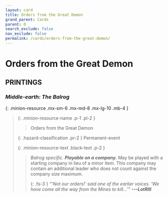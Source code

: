 ```yaml
---
layout: card
title: Orders from the Great Demon
grand_parent: Cards
parent: O
search_exclude: false
nav_exclude: false
permalink: /cards/orders-from-the-great-demon/
---
```


# Orders from the Great Demon


## PRINTINGS


### _Middle-earth: The Balrog_

{: .minion-resource .mx-sm-6 .mx-md-8 .mx-lg-10 .mb-4 }
> {: .minion-resource-name .p-1 .pl-2 }
> > <div class="hazard-mp"></div>
> > <div class="card-name">Orders from the Great Demon</div>
>
> {: .hazard-classification .pr-2 }
> Permanent-event
>
> {: .minion-resource-text .black-text .p-2 }
> > _Balrog specific._ ***Playable on a company.*** May be played with a starting company in lieu of a minor item. This company may contain an additional leader who does not count against the company size maximum. 
> > 
> > {: .fs-3 } 
> > _“‘Not our orders!' said one of the earlier voices. 'We have come all the way from the Mines to kill...’”_ ***---&#65279;LotRIII*** 
> 
